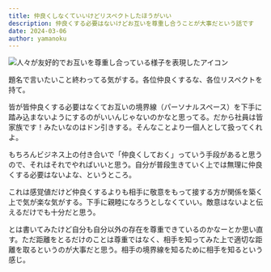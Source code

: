 ```yaml
---
title: 仲良くしなくていいけどリスペクトしたほうがいい
description: 仲良くする必要はないけどお互いを尊重し合うことが大事だという話です
date: 2024-03-06
author: yamanoku
---
```


![人々が友好的でお互いを尊重し合っている様子を表現したアイコン](https://r2.sizu.me/users/2474/post-images/r8abcd9t3o0wrmwh1nkv.png)

題名で言いたいこと終わってる気がする。各位仲良くするな、各位リスペクトを持て。

皆が皆仲良くする必要はなくてお互いの境界線（パーソナルスペース）を下手に踏み込まないようにするのがいいんじゃないのかなと思ってる。だから社員は皆家族です！みたいなのはドン引きする。そんなことより一個人として扱ってくれよ。

もちろんビジネス上の付き合いで「仲良くしておく」っていう手段があると思うので、それはそれでやればいいと思う。自分が普段生きていく上では無理に仲良くする必要はないよな、というところ。

これは感覚値だけど仲良くするよりも相手に敬意をもって接する方が関係を築く上で気が楽な気がする。下手に親睦になろうとしなくていい。敵意はないよと伝えるだけでも十分だと思う。

とは書いてみたけど自分も自分以外の存在を尊重できているのかなーとか思い直す。ただ距離をとるだけのことは尊重ではなく、相手を知ってみた上で適切な距離を取るというのが大事だと思う。相手の境界線を知るために相手を知るという感じ。
